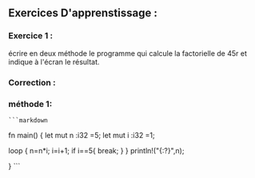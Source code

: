 ## Exercices D'apprenstissage :

### Exercice 1 :
   écrire en deux méthode le programme qui calcule la factorielle de 45r et indique à l'écran le résultat.
     


### Correction :
   
   ### méthode 1:
    
    ```markdown
    
   fn main() {
   let mut n :i32 =5;
   let mut i :i32 =1;
    
    
   loop {
      n=n*i;
      i=i+1;
      if i==5{
          break;
       }
    }
    println!("{:?}",n);
    
}
    ```
     
